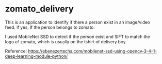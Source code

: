 # zomato_delivery

This is an application to identify if there a person exist in an image/video feed. If yes, if the person belongs to zomato.

I used MobileNet SSD to detect if the person exist and SIFT to match the logo of zomato, which is usually on the tshirt of delivery boy.





Reference: https://ebenezertechs.com/mobilenet-ssd-using-opencv-3-4-1-deep-learning-module-python/
